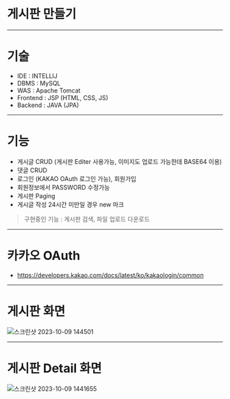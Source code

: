 # 게시판 만들기

***

# 기술

- IDE : INTELLIJ
- DBMS : MySQL
- WAS : Apache Tomcat
- Frontend : JSP (HTML, CSS, JS)
- Backend : JAVA (JPA)

***

# 기능
- 게시글 CRUD (게시판 Editer 사용가능, 이미지도 업로드 가능한데 BASE64 이용)
- 댓글 CRUD 
- 로그인 (KAKAO OAuth 로그인 가능), 회원가입
- 회원정보에서 PASSWORD 수정가능
- 게시판 Paging
- 게시글 작성 24시간 미만일 경우 new 마크
> 구현중인 기능 : 게시판 검색, 파일 업로드 다운로드
***

# 카카오 OAuth
- https://developers.kakao.com/docs/latest/ko/kakaologin/common

***

# 게시판 화면

![스크린샷 2023-10-09 144501](https://github.com/KHYUN28/CRUDboard3/assets/121412134/d29243e2-6464-418e-8889-4d2692d37edf)

***

# 게시판 Detail 화면

![스크린샷 2023-10-09 1441655](https://github.com/KHYUN28/CRUDboard3/assets/121412134/c5e691d7-bbb4-41d9-a0a7-9ff62adab20a)
